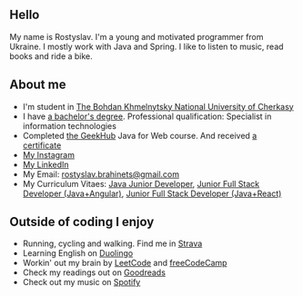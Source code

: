 ## Hello
My name is Rostyslav. I'm a young and motivated programmer from Ukraine. I mostly work with Java and Spring. I like to listen to music, read books and ride a bike.

## About me
- I'm student in [The Bohdan Khmelnytsky National University of Cherkasy](https://www.cdu.edu.ua/)
- I have [a bachelor's degree](https://drive.google.com/drive/folders/1Gr7eDpFzELAArGMTPE4_S5BdwoyD2ZHc?usp=sharing). Professional qualification: Specialist in information technologies
- Completed [the GeekHub](https://geekhub.ck.ua) Java for Web course. And received [a certificate](https://drive.google.com/file/d/1ovealLDjEkHu5Ncokv2JPUOjTNWfI1EW/view?usp=share_link)
- [My Instagram](https://www.instagram.com/rbrahinets/)
- [My LinkedIn](https://www.linkedin.com/in/rbrahinets/)
- My Email: [rostyslav.brahinets@gmail.com](mailto:rostyslav.brahinets@gmail.com)
- My Curriculum Vitaes: [Java Junior Developer](https://drive.google.com/file/d/1Jj9sSaY0DSZILR0B1tOT-cIUU6wH69sF/view), [Junior Full Stack Developer (Java+Angular)](https://drive.google.com/file/d/1oZQQuRd8DJcEET-miofx84i04-hxgTFw/view), [Junior Full Stack Developer (Java+React)](https://drive.google.com/file/d/1a_RBFZwHcJ4UNO9vqK8D69Aroa2fdaIt/view)

## Outside of coding I enjoy
- Running, cycling and walking. Find me in [Strava](https://www.strava.com/athletes/rbrahinets)
- Learning English on [Duolingo](https://www.duolingo.com/profile/rbrahinets)
- Workin' out my brain by [LeetCode](https://leetcode.com/rbrahinets) and [freeCodeCamp](https://www.freecodecamp.org/rbrahinets)
- Check my readings out on [Goodreads](http://goodreads.com/rbrahinets)
- Check out my music on [Spotify](https://open.spotify.com/user/31savkurs4g3v5jxlxbfmixrg5qi?si=0616c9c067ad4ba7)
